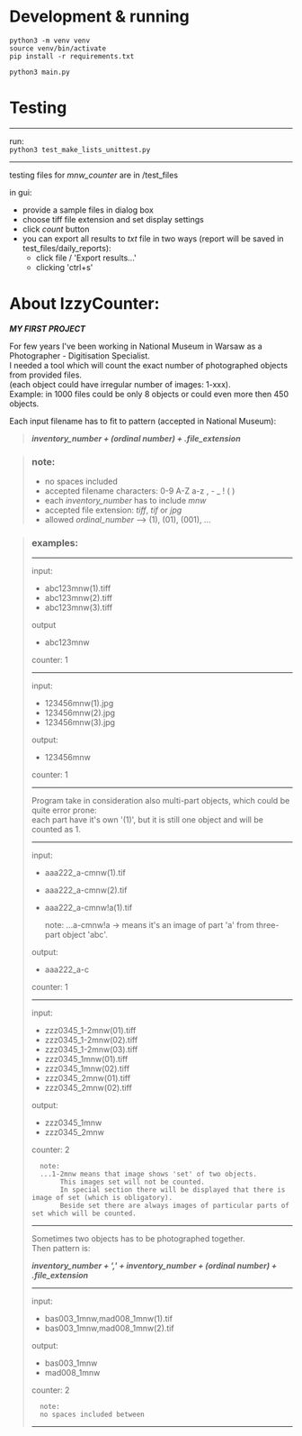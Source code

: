 # Development & running
```
python3 -m venv venv
source venv/bin/activate
pip install -r requirements.txt

python3 main.py
```
# Testing
___
run:  
`python3 test_make_lists_unittest.py`
___

testing files for *mnw_counter* are in /test_files

in gui:
- provide a sample files in dialog box 
- choose tiff file extension and set display settings
- click *count* button
- you can export all results to *txt* file in two ways (report will be saved in test_files/daily_reports):  
  - click file / 'Export results...'
  - clicking 'ctrl+s'

# About IzzyCounter:

***MY FIRST PROJECT***

For few years I've been working in National Museum in Warsaw as a Photographer - Digitisation Specialist.  
I needed a tool which will count the exact number of photographed objects from provided files.  
(each object could have irregular number of images: 1-xxx).  
Example: in 1000 files could be only 8 objects or could even more then 450 objects.

Each input filename has to fit to pattern (accepted in National Museum):

> ***inventory_number + (ordinal number) + .file_extension***

> ### note:
> - no spaces included  
> - accepted filename characters: 0-9 A-Z a-z , - _ ! ( )
> - each *inventory_number* has to include *mnw*
> - accepted file extension: *tiff*, *tif* or *jpg*
> - allowed *ordinal_number* --> (1), (01), (001), ...


> ### examples:  
> ___
> input:
>   - abc123mnw(1).tiff                     
>   - abc123mnw(2).tiff
>   - abc123mnw(3).tiff
>
> output
>   - abc123mnw  
>
>   counter: 1   
> ___
>
> input:
>   - 123456mnw(1).jpg
>   - 123456mnw(2).jpg
>   - 123456mnw(3).jpg
>
> output:
>   - 123456mnw
> 
> counter: 1
> ___
> 
> Program take in consideration also multi-part objects, which could be quite error prone:  
> each part have it's own '(1)', but it is still one object and will be counted as 1.
> ___
>
> input:
>   - aaa222_a-cmnw(1).tif
>   - aaa222_a-cmnw(2).tif
>   - aaa222_a-cmnw!a(1).tif
>
>
>       note:
>       ...a-cmnw!a -> means it's an image of part 'a' from three-part object 'abc'.
> 
> output:
>   - aaa222_a-c
> 
> counter:    1
> ___
> 
> input:
>   - zzz0345_1-2mnw(01).tiff
>   - zzz0345_1-2mnw(02).tiff
>   - zzz0345_1-2mnw(03).tiff
>   - zzz0345_1mnw(01).tiff
>   - zzz0345_1mnw(02).tiff
>   - zzz0345_2mnw(01).tiff
>   - zzz0345_2mnw(02).tiff
>
> output:
>   - zzz0345_1mnw
>   - zzz0345_2mnw
>            
> counter:    2
>
>       note:
>       ...1-2mnw means that image shows 'set' of two objects.
>            This images set will not be counted.
>            In special section there will be displayed that there is image of set (which is obligatory).
>            Beside set there are always images of particular parts of set which will be counted.
> ___
> 
> Sometimes two objects has to be photographed together.  
> Then pattern is:
>
> ***inventory_number + ',' + inventory_number + (ordinal number) + .file_extension***
> ___
>
> input:
>   - bas003_1mnw,mad008_1mnw(1).tif
>   - bas003_1mnw,mad008_1mnw(2).tif
>            
> output:
>   - bas003_1mnw
>   - mad008_1mnw
>
> counter:    2
>
>       note:  
>       no spaces included between
> ___ 
